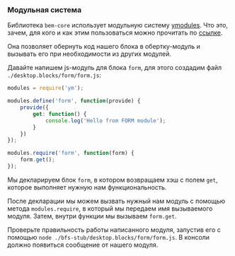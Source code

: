 ### Модульная система

Библиотека `bem-core` использует модульную систему [ymodules](https://github.com/ymaps/modules/).
Что это, зачем, для кого и как этим пользоваться можно прочитать по [ссылке](https://github.com/ymaps/modules/blob/master/what-is-this.md).

Она позволяет обернуть код нашего блока в обертку-модуль и вызывать его при необходимости из других модулей.

Давайте напишем js-модуль для блока `form`, для этого создадим файл `./desktop.blocks/form/form.js`:

```js
modules = require('ym');

modules.define('form', function(provide) {
    provide({
        get: function() {
            console.log('Hello from FORM module');
        }
    })
});

modules.require('form', function(form) {
    form.get();
});
```

Мы декларируем блок `form`, в котором возвращаем хэш с полем `get`, которое выполняет нужную нам функциональность.

После декларации мы можем вызвать нужный нам модуль с помощью метода `modules.require`, в который мы передаем имя вызываемого модуля. Затем, внутри функции мы вызываем `form.get`.

Проверьте правильность работы написанного модуля, запустив его с помощью `node ./bfs-stub/desktop.blocks/form/form.js`. В консоли должно появиться сообщение от нашего модуля.
